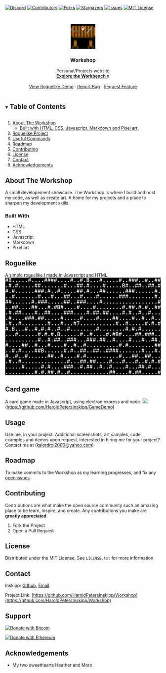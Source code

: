 [![Discord](https://img.shields.io/discord/755958523799535637?color=%234518f5&label=Discord&logo=discord&logoColor=%23403d3d&style=for-the-badge)](https://discord.gg/mPgwGwgUYF)
[![Contributors][contributors-shield]](https://github.com/HaroldPetersInskipp)
[![Forks][forks-shield]](https://github.com/HaroldPetersInskipp/Workshop/network/members)
[![Stargazers][stars-shield]](https://github.com/HaroldPetersInskipp/Workshop/stargazers)
[![Issues][issues-shield]](https://github.com/HaroldPetersInskipp/Workshop/issues)
[![MIT License][license-shield]][license-url]

<!-- PROJECT LOGO -->
<br />
<p align="center">
  <a href="https://github.com/HaroldPetersInskipp/Workshop">
    <img src="Images/favicon.png" alt="Logo" width="80" height="80">
  </a>

  <h3 align="center">Workshop</h3>

  <p align="center">
    Personal/Projects website
    <br />
    <a href="https://haroldpetersinskipp.github.io/Workbench.html"><strong>Explore the Workbench »</strong></a>
    <br />
    <br />
    <a href="https://github.com/HaroldPetersInskipp/Workshop/tree/main/Javascript/Roguelike">View Roguelike Demo</a>
    ·
    <a href="https://github.com/HaroldPetersInskipp/Workshop/issues">Report Bug</a>
    ·
    <a href="https://github.com/HaroldPetersInskipp/Workshop/issues">Request Feature</a>
  </p>
</p>

<!-- TABLE OF CONTENTS -->
<details open="open">
  <summary><h2 style="display: inline-block">Table of Contents</h2></summary>
  <ol>
    <li>
      <a href="#about-the-workshop">About The Workshop</a>
      <ul>
        <li><a href="#built-with">Built with HTML, CSS, Javascript, Markdown and Pixel art.</a></li>
      </ul>
    </li>
    <li><a href="#Roguelike">Roguelike Project</a>
    <li><a href="#Commands">Useful Commands</a></li>
    <li><a href="#roadmap">Roadmap</a></li>
    <li><a href="#contributing">Contributing</a></li>
    <li><a href="#license">License</a></li>
    <li><a href="#contact">Contact</a></li>
    <li><a href="#acknowledgements">Acknowledgements</a></li>
  </ol>
</details>

<!-- ABOUT THE PROJECT -->
## About The Workshop

A small developement showcase.
The Workshop is where I build and host my code, as well as create art.
A home for my projects and a place to sharpen my development skills.

### Built With

* HTML
* CSS
* Javascript
* Markdown
* Pixel art

## Roguelike

A simple roguelike I made in Javascript and HTML
<a href="https://haroldpetersinskipp.github.io/Javascript/Roguelike/index.html"><img src="Images/Roguelike.png" alt="Roguelike"></a>

## Card game

A card game made in Javascript, using electron express and node.
<img src="Images/Screenshot.png">(https://github.com/HaroldPetersInskipp/GameDemo)

<!-- USAGE EXAMPLES -->
## Usage

Use me, in your project. Additional screenshots, art samples, code examples and demos upon request.
Interested in hiring me <!--Highly skilled--> for your project? Contact me at (kalordrol2000@yahoo.com)

<!-- ROADMAP -->
## Roadmap

To make commits to the Workshop as my learning progresses, and fix any [open issues](https://github.com/HaroldPetersInskipp/Workshop/issues).

<!-- CONTRIBUTING -->
## Contributing

Contributions are what make the open source community such an amazing place to be learn, inspire, and create. Any contributions you make are **greatly appreciated**.

1. Fork the Project
2. Open a Pull Request

<!-- LICENSE -->
## License

Distributed under the MIT License. See `LICENSE.txt` for more information.

<!-- CONTACT -->
## Contact

Inskipp: [Github](https://github.com/HaroldPetersInskipp), [Email](mailto:kalordrol2000@yahoo.com)

Project Link: [https://github.com/HaroldPetersInskipp/Workshop](https://github.com/HaroldPetersInskipp/Workshop)

<!--Support-->
## Support

[![Donate with Bitcoin](https://en.cryptobadges.io/badge/big/3Qic3KPrFyWok97GGDkkG8pAcL1H5dGHza)](https://en.cryptobadges.io/donate/3Qic3KPrFyWok97GGDkkG8pAcL1H5dGHza)

[![Donate with Ethereum](https://en.cryptobadges.io/badge/big/0xe25c035144DaBD429b4323b8741a57BD27940A2B)](https://en.cryptobadges.io/donate/0xe25c035144DaBD429b4323b8741a57BD27940A2B)

<!-- ACKNOWLEDGEMENTS -->
## Acknowledgements

* My two sweethearts Heather and Moro

<!-- MARKDOWN LINKS & IMAGES -->
<!-- https://www.markdownguide.org/basic-syntax/#reference-style-links -->
[contributors-shield]: https://img.shields.io/github/contributors/HaroldPetersInskipp/Workshop.svg?style=for-the-badge
[contributors-url]: https://github.com/HaroldPetersInskipp/Workshop/graphs/contributors
[forks-shield]: https://img.shields.io/github/forks/HaroldPetersInskipp/Workshop.svg?style=for-the-badge
[forks-url]: https://github.com/HaroldPetersInskipp/Workshop/network/members
[stars-shield]: https://img.shields.io/github/stars/HaroldPetersInskipp/Workshop.svg?style=for-the-badge
[stars-url]: https://github.com/HaroldPetersInskipp/Workshop/stargazers
[issues-shield]: https://img.shields.io/github/issues/HaroldPetersInskipp/Workshop.svg?style=for-the-badge
[issues-url]: https://github.com/HaroldPetersInskipp/Workshop/issues
[license-shield]: https://img.shields.io/github/license/HaroldPetersInskipp/Workshop.svg?style=for-the-badge
[license-url]: https://github.com/HaroldPetersInskipp/Workshop/blob/master/LICENSE.txt

